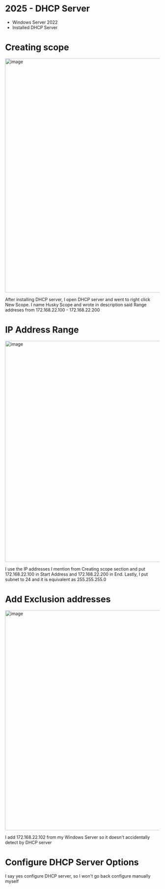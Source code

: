 <h1>2025 - DHCP Server</h1>


<ul>
  <li>Windows Server 2022</li>
  <li>Installed DHCP Server</li>
</ul>


<h1>Creating scope</h1>


<img width="1389" height="760" alt="image" src="https://github.com/user-attachments/assets/cc79acca-10ab-433c-8b89-21c1978c9ea8" />



<p>
  After installing DHCP server, I open DHCP server and went to right click New Scope. I name Husky Scope and wrote in description said Range addreses from 172.168.22.100 - 172.168.22.200
</p>



<h1>IP Address Range</h1>

<img width="1361" height="718" alt="image" src="https://github.com/user-attachments/assets/5f423993-c8e9-4513-addf-35b956545a8b" />

 <p>I use the IP addresses I mention from Creating scope section and put 172.168.22.100 in Start Address and 172.168.22.200 in End.
 Lastly, I put subnet to 24 and it is equivalent as 255.255.255.0</p>



<h1>Add Exclusion addresses </h1>

<img width="1380" height="714" alt="image" src="https://github.com/user-attachments/assets/0962d643-9084-4e77-ba21-b79de6cedafb" />

<br>

<p>I add 172.168.22.102 from my Windows Server so it doesn't accidentally detect by DHCP server</p>


<h1>Configure DHCP Server Options</h1>

<p>I say yes configure DHCP server, so I won't go back configure manually myself </p>
